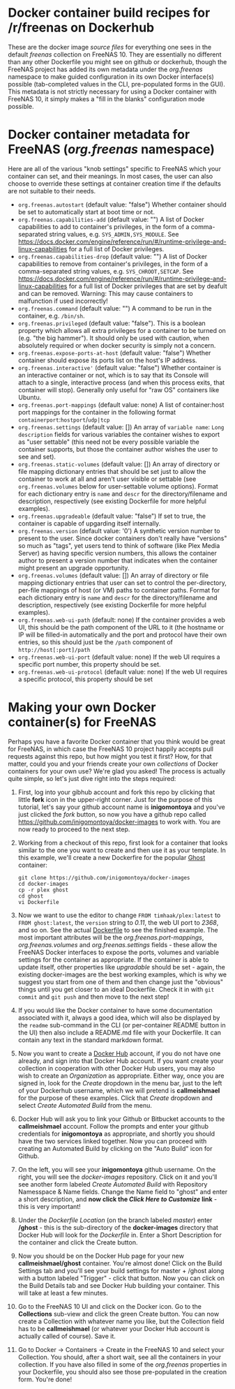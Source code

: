 # Docker container build recipes for /r/freenas on Dockerhub
These are the docker image *source files* for everything one sees in the default *freenas* collection on FreeNAS 10.  They are essentially no different than any other Dockerfile you might see on github or dockerhub, though the FreeNAS project has added its own metadata under the *org.freenas* namespace to make guided configuration in its own Docker interface(s) possible (tab-completed values in the CLI, pre-populated forms in the GUI). This metadata is not strictly necessary for using a Docker container with FreeNAS 10, it simply makes a "fill in the blanks" configuration mode possible.

# Docker container metadata for FreeNAS (*org.freenas* namespace)
Here are all of the various "knob settings" specific to FreeNAS which your container can set, and their meanings.  In most cases, the user can also choose to override these settings at container creation time if the defaults are not suitable to their needs.
* `org.freenas.autostart`  (default value: "false")
Whether container should be set to automatically start at boot time or not.
* `org.freenas.capabilities-add` (default value: "")
A list of Docker capabilities to add to container's privileges, in the form of a comma-separated string values, e.g. `SYS_ADMIN,SYS_MODULE`. See https://docs.docker.com/engine/reference/run/#/runtime-privilege-and-linux-capabilities for a full list of Docker privileges.
* `org.freenas.capabilities-drop` (default value: "")
A list of Docker capabilities to remove from container's privileges, in the form of a comma-separated string values, e.g. `SYS_CHROOT,SETCAP`. See https://docs.docker.com/engine/reference/run/#/runtime-privilege-and-linux-capabilities for a full list of Docker privileges that are set by deafult and can be removed.  Warning:  This may cause containers to malfunction if used incorrectly!
* `org.freenas.command` (default value: "")
A command to be run in the container, e.g. `/bin/sh`.
* `org.freenas.privileged` (default value: "false").
This is a boolean property which allows all extra privileges for a container to be turned on (e.g. "the big hammer").  It should only be used with caution, when absolutely required or when docker security is simply not a concern.
* `org.freenas.expose-ports-at-host` (default value: "false")
Whether container should expose its ports list on the host's IP address.
* `org.freenas.interactive'` (default value: "false")
Whether container is an interactive container or not, which is to say that its Console will attach to a single, interactive process (and when this process exits, that container will stop).  Generally only useful for "raw OS" containers like Ubuntu.
* `org.freenas.port-mappings` (default value: none)
A list of container:host port mappings for the container in the following format `containerport`:`hostport`/`udp|tcp`
* `org.freenas.settings` (default value: [])
An array of `variable name`: `Long description` fields for various variables the container wishes to export as "user settable" (this need not be every possible variable the container supports, but those the container author wishes the user to see and set).
* `org.freenas.static-volumes` (default value: [])
An array of directory or file mapping dictionary entries that should be set just to allow the container to work at all and aren't user visible or settable (see `org.freenas.volumes` below for user-settable volume options).  Format for each dictionary entry is `name` and `descr` for the directory/filename and description, respectively (see existing Dockerfile for more helpful examples).
* `org.freenas.upgradeable` (default value: "false")
If set to true, the container is capable of upgarding itself internally.
* `org.freenas.version` (default value: '0')
A synthetic version number to present to the user.  Since docker containers don't really have "versions" so much as "tags", yet users tend to think of software (like Plex Media Server) as having specific version numbers, this allows the container author to present a version number that indicates when the container might present an upgrade opportunity.
* `org.freenas.volumes` (default value: [])
An array of directory or file mapping dictionary entries that user can set to control the per-directory, per-file mappings of host (or VM) paths to container paths.  Format for each dictionary entry is `name` and `descr` for the directory/filename and description, respectively (see existing Dockerfile for more helpful examples).
* `org.freenas.web-ui-path` (default: none)
If the container provides a web UI, this should be the path component of the URL to it (the hostname or IP will be filled-in automatically and the port and protocol have their own entries, so this should just be the `/path` component of `http://host[:port]/path`
* `org.freenas.web-ui-port` (default value: none)
If the web UI requires a specific port number, this property should be set.
* `org.freenas.web-ui-protocol` (default value: none)
If the web UI requires a specific protocol, this property should be set

# Making your own Docker container(s) for FreeNAS
Perhaps you have a favorite Docker container that you think would be great for FreeNAS, in which case the FreeNAS 10 project happily accepts pull requests against this repo, but how might you test it first? How, for that matter, could you and your friends create your own *collections* of Docker containers for your own use?  We're glad you asked! The process is actually quite simple, so let's just dive right into the steps required:

1. First, log into your gibhub account and fork this repo by clicking that little **fork** icon in the upper-right corner.  Just for the purpose of this tutorial, let's say your github account name is **inigomontoya** and you've just clicked the *fork* button, so now you have a github repo called https://github.com/inigomontoya/docker-images to work with. You are now ready to proceed to the next step.

1. Working from a checkout of this repo, first look for a container that looks similar to the one you want to create and then use it as your template.  In this example, we'll create a new Dockerfire for the popular [Ghost](https://hub.docker.com/r/library/ghost/) container:
    ```
    git clone https://github.com/inigomontoya/docker-images
    cd docker-images
    cp -r plex ghost
    cd ghost
    vi Dockerfile
    ```
1. Now we want to use the editor to change `FROM timhaak/plex:latest` to `FROM ghost:latest`, the `version` string to *0.11*, the web UI port to *2368*, and so on.  See the actual [Dockerfile](https://github.com/freenas/docker-images/blob/master/ghost/Dockerfile) to see the finished example.  The most important attributes will be the *org.freenas.port-mappings*, *org.freenas.volumes* and *org.freenas.settings* fields - these allow the FreeNAS Docker interfaces to expose the ports, volumes and variable settings for the container as appropriate.  If the container is able to update itself, other properties like *upgradable* should be set - again, the existing docker-images are the best working examples, which is why we suggest you start from one of them and then change just the "obvious" things until you get closer to an ideal Dockerfile.  Check it in with `git commit` and `git push` and then move to the next step!

1. If you would like the Docker container to have some documentation associated with it, always a good idea, which will also be displayed by the `readme` sub-command in the CLI (or per-container README button in the UI) then also include a README.md file with your Dockerfile.  It can contain any text in the standard markdown format.

1. Now you want to create a [Docker Hub](http://hub.docker.com) account, if you do not have one already, and sign into that Docker Hub account.  If you want create your collection in cooperation with other Docker Hub users, you may also wish to create an *Organization* as appropriate.  Either way, once you are signed in, look for the *Create* dropdown in the menu bar, just to the left of your Dockerhub username, which we will pretend is **callmeishmael** for the purpose of these examples.  Click that *Create* dropdown and select *Create Automated Build* from the menu.

1. Docker Hub will ask you to link your Github or Bitbucket accounts to the **callmeishmael** account.  Follow the prompts and enter your github credentials for **inigomontoya** as appropriate, and shortly you should have the two services linked together.  Now you can proceed with creating an Automated Build by clicking on the "Auto Build" icon for Github.

1. On the left, you will see your **inigomontoya** github username.  On the right, you will see the *docker-images* repository.  Click on it and you'll see another form labeled *Create Automated Build* with Repository Namesspace & Name fields.  Change the Name field to "ghost" and enter a short description, and **now click the _Click Here to Customize_ link** - this is very important!

1. Under the *Dockerfile Location* (on the branch labeled *master*) enter **/ghost** - this is the sub-directory of the **docker-images** directory that Docker Hub will look for the _Dockerfile_ in. Enter a Short Description for the container and click the Create button.

1. Now you should be on the Docker Hub page for your new **callmeishmael/ghost** container.  You're almost done!  Click on the Build Settings tab and you'll see your build settings for master + /ghost along with a button labeled "Trigger" - click that button.  Now you can click on the Build Details tab and see Docker Hub building your container.  This will take at least a few minutes.

1. Go to the FreeNAS 10 UI and click on the Docker icon.  Go to the **Collections** sub-view and click the green Create button.  You can now create a Collection with whatever name you like, but the Collection field has to be **callmeishmael** (or whatever your Docker Hub account is actually called of course).  Save it.

1. Go to Docker -> Containers -> Create in the FreeNAS 10 and select your Collection.  You should, after a short wait, see all the containers in your collection.  If you have also filled in some of the *org.freenas* properties in your Dockerfile, you should also see those pre-populated in the creation form.  You're done!
